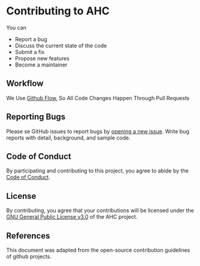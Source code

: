 # Contributing to AHC
You can

 - Report a bug
 - Discuss the current state of the code
 - Submit a fix
 - Propose new features
 - Become a maintainer

## Workflow

We Use [Github Flow](https://guides.github.com/introduction/flow/index.html), So All Code Changes Happen Through Pull Requests

## Reporting Bugs

Please se GitHub issues to report bugs  by [opening a new issue](https://github.com/cengwins/ahc/issues/new/choose). Write bug reports with detail, background, and sample code.

## Code of Conduct

By participating and contributing to this project, you agree to abide by the [Code of Conduct](https://github.com/cengwins/ahc/blob/master/CODE_OF_CONDUCT.md).

## License
By contributing, you agree that your contributions will be licensed under the [GNU General Public License v3.0](https://github.com/cengwins/ahc/blob/master/LICENSE) of the AHC project. 

## References
This document was adapted from the open-source contribution guidelines of github projects.
